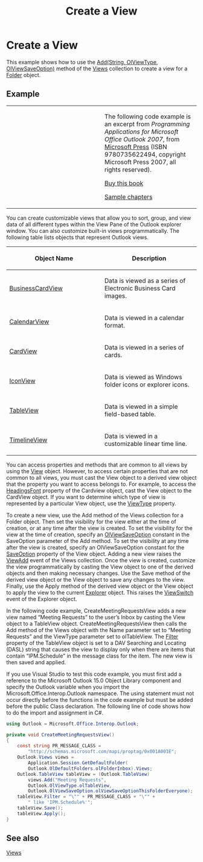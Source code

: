 ﻿---
title: 'Create a View'
TOCTitle: 'Create a View'
ms:assetid: 2f8ad187-1030-420a-bc74-c327e3521550
ms:mtpsurl: https://msdn.microsoft.com/en-us/library/Ff424468(v=office.15)
ms:contentKeyID: 55119902
ms.date: 07/24/2014
mtps_version: v=office.15


---

# Create a View

This example shows how to use the [Add(String, OlViewType, OlViewSaveOption)](https://msdn.microsoft.com/en-us/library/bb643986\(v=office.15\)) method of the [Views](https://msdn.microsoft.com/en-us/library/bb644226\(v=office.15\)) collection to create a view for a [Folder](https://msdn.microsoft.com/en-us/library/bb645774\(v=office.15\)) object.

## Example

<table>
<colgroup>
<col style="width: 50%" />
<col style="width: 50%" />
</colgroup>
<tbody>
<tr class="odd">
<td><p></p></td>
<td><p>The following code example is an excerpt from <em>Programming Applications for Microsoft Office Outlook 2007</em>, from <a href="http://www.microsoft.com/learning/books/default.mspx">Microsoft Press</a> (ISBN 9780735622494, copyright Microsoft Press 2007, all rights reserved).</p>
<p><a href="http://www.amazon.com/gp/product/0735622493?ie=utf8%26tag=msmsdn-20%26linkcode=as2%26camp=1789%26creative=9325%26creativeasin=0735622493">Buy this book</a></p>
<p><a href="https://msdn.microsoft.com/en-us/library/cc513844(v=office.15)">Sample chapters</a></p></td>
</tr>
</tbody>
</table>


You can create customizable views that allow you to sort, group, and view data of all different types within the View Pane of the Outlook explorer window. You can also customize built-in views programmatically. The following table lists objects that represent Outlook views.

<table>
<colgroup>
<col style="width: 50%" />
<col style="width: 50%" />
</colgroup>
<thead>
<tr class="header">
<th><p>Object Name</p></th>
<th><p>Description</p></th>
</tr>
</thead>
<tbody>
<tr class="odd">
<td><p><a href="https://msdn.microsoft.com/en-us/library/bb646315(v=office.15)">BusinessCardView</a></p></td>
<td><p>Data is viewed as a series of Electronic Business Card images.</p></td>
</tr>
<tr class="even">
<td><p><a href="https://msdn.microsoft.com/en-us/library/bb622874(v=office.15)">CalendarView</a></p></td>
<td><p>Data is viewed in a calendar format.</p></td>
</tr>
<tr class="odd">
<td><p><a href="https://msdn.microsoft.com/en-us/library/bb609216(v=office.15)">CardView</a></p></td>
<td><p>Data is viewed in a series of cards.</p></td>
</tr>
<tr class="even">
<td><p><a href="https://msdn.microsoft.com/en-us/library/bb612031(v=office.15)">IconView</a></p></td>
<td><p>Data is viewed as Windows folder icons or explorer icons.</p></td>
</tr>
<tr class="odd">
<td><p><a href="https://msdn.microsoft.com/en-us/library/bb608854(v=office.15)">TableView</a></p></td>
<td><p>Data is viewed in a simple field-based table.</p></td>
</tr>
<tr class="even">
<td><p><a href="https://msdn.microsoft.com/en-us/library/bb609455(v=office.15)">TimelineView</a></p></td>
<td><p>Data is viewed in a customizable linear time line.</p></td>
</tr>
</tbody>
</table>


You can access properties and methods that are common to all views by using the [View](https://msdn.microsoft.com/en-us/library/bb647396\(v=office.15\)) object. However, to access certain properties that are not common to all views, you must cast the View object to a derived view object that the property you want to access belongs to. For example, to access the [HeadingsFont](https://msdn.microsoft.com/en-us/library/bb612522\(v=office.15\)) property of the Cardview object, cast the View object to the CardView object. If you want to determine which type of view is represented by a particular View object, use the [ViewType](https://msdn.microsoft.com/en-us/library/bb623693\(v=office.15\)) property.

To create a new view, use the Add method of the Views collection for a Folder object. Then set the visibility for the view either at the time of creation, or at any time after the view is created. To set the visibility for the view at the time of creation, specify an [OlViewSaveOption](https://msdn.microsoft.com/en-us/library/bb647502\(v=office.15\)) constant in the SaveOption parameter of the Add method. To set the visibility at any time after the view is created, specify an OlViewSaveOption constant for the [SaveOption](https://msdn.microsoft.com/en-us/library/bb646426\(v=office.15\)) property of the View object. Adding a new view raises the [ViewAdd](https://msdn.microsoft.com/en-us/library/bb647550\(v=office.15\)) event of the Views collection. Once the view is created, customize the view programmatically by casting the View object to one of the derived objects and then making necessary changes. Use the Save method of the derived view object or the View object to save any changes to the view. Finally, use the Apply method of the derived view object or the View object to apply the view to the current [Explorer](https://msdn.microsoft.com/en-us/library/bb623678\(v=office.15\)) object. This raises the [ViewSwitch](https://msdn.microsoft.com/en-us/library/bb644066\(v=office.15\)) event of the Explorer object.

In the following code example, CreateMeetingRequestsView adds a new view named “Meeting Requests” to the user’s Inbox by casting the View object to a TableView object. CreateMeetingRequestsView then calls the Add method of the Views object with the Name parameter set to “Meeting Requests” and the ViewType parameter set to olTableView. The [Filter](https://msdn.microsoft.com/en-us/library/bb610296\(v=office.15\)) property of the TableView object is set to a DAV Searching and Locating (DASL) string that causes the view to display only when there are items that contain “IPM.Schedule” in the message class for the item. The new view is then saved and applied.

If you use Visual Studio to test this code example, you must first add a reference to the Microsoft Outlook 15.0 Object Library component and specify the Outlook variable when you import the Microsoft.Office.Interop.Outlook namespace. The using statement must not occur directly before the functions in the code example but must be added before the public Class declaration. The following line of code shows how to do the import and assignment in C\#.

```csharp
using Outlook = Microsoft.Office.Interop.Outlook;
```

```csharp
private void CreateMeetingRequestsView()
{
    const string PR_MESSAGE_CLASS =
        "http://schemas.microsoft.com/mapi/proptag/0x001A001E";
    Outlook.Views views =
        Application.Session.GetDefaultFolder(
        Outlook.OlDefaultFolders.olFolderInbox).Views;
    Outlook.TableView tableView = (Outlook.TableView)
        views.Add("Meeting Requests",
        Outlook.OlViewType.olTableView,
        Outlook.OlViewSaveOption.olViewSaveOptionThisFolderEveryone);
    tableView.Filter = "\"" + PR_MESSAGE_CLASS + "\"" +
        " like 'IPM.Schedule%'";
    tableView.Save();
    tableView.Apply();
}
```

## See also



[Views](views.md)

